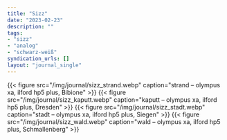 ```yaml
---
title: "Sizz"
date: "2023-02-23"
description: ""
tags:
- "sizz"
- "analog"
- "schwarz-weiß"
syndication_urls: []
layout: "journal_single"
---
```

{{< figure src="/img/journal/sizz_strand.webp" caption="strand – olympus xa, ilford hp5 plus, Bibione" >}}
{{< figure src="/img/journal/sizz_kaputt.webp" caption="kaputt – olympus xa, ilford hp5 plus, Dresden" >}}
{{< figure src="/img/journal/sizz_stadt.webp" caption="stadt – olympus xa, ilford hp5 plus, Siegen" >}}
{{< figure src="/img/journal/sizz_wald.webp" caption="wald – olympus xa, ilford hp5 plus, Schmallenberg" >}}